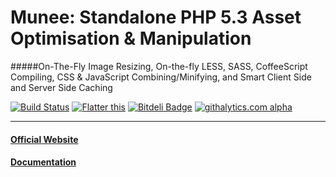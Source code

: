 Munee: Standalone PHP 5.3 Asset Optimisation &amp; Manipulation
===============================================================

#####On-The-Fly Image Resizing, On-the-fly LESS, SASS, CoffeeScript Compiling, CSS &amp; JavaScript Combining/Minifying, and Smart Client Side and Server Side Caching

[![Build Status](https://secure.travis-ci.org/meenie/munee.png?branch=master)](http://travis-ci.org/meenie/munee)
[![Flatter this](http://api.flattr.com/button/flattr-badge-large.png)](http://flattr.com/thing/1191331/)
[![Bitdeli Badge](https://d2weczhvl823v0.cloudfront.net/meenie/munee/trend.png)](https://bitdeli.com/free "Bitdeli Badge")
[![githalytics.com alpha](https://cruel-carlota.pagodabox.com/52ec078beb235f390c05c38ccf8ea852 "githalytics.com")](http://githalytics.com/meenie/munee)

---

#### [Official Website](http://mun.ee)
#### [Documentation](http://mun.ee/Introducing_Munee)
